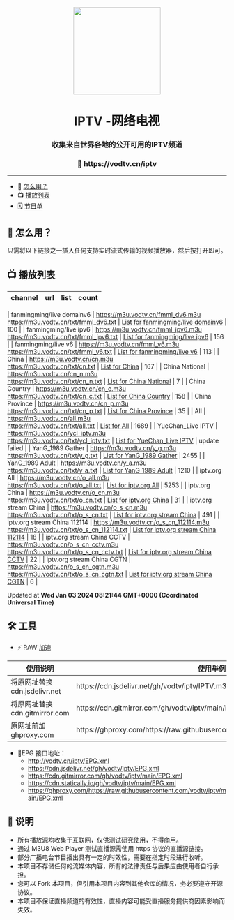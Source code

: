 <div align="center">
<img src="https://vodtv.gitee.io/img/iptv/logo.png" height="200"/>
<h1 align="center">IPTV -网络电视</h1>
<h3>收集来自世界各地的公开可用的IPTV频道</h3>
<h3>🔗 https://vodtv.cn/iptv</h3>
</div>

---

- 🚀 [怎么用？](#怎么用)
- 📺 [播放列表](#播放列表)
- 🗓 [节目单](#节目单)

## 🚀 怎么用？

只需将以下链接之一插入任何支持实时流式传输的视频播放器，然后按打开即可。

## 📺 播放列表

| channel | url | list | count |
| ------- | --- | ---- | ----- |

| fanmingming/live domainv6 | <https://m3u.vodtv.cn/fmml_dv6.m3u> <br> <https://m3u.vodtv.cn/txt/fmml_dv6.txt> | [List for fanmingming/live domainv6](https://m3u.vodtv.cn/list/fmml_dv6.list) | 100 |
| fanmingming/live ipv6 | <https://m3u.vodtv.cn/fmml_ipv6.m3u> <br> <https://m3u.vodtv.cn/txt/fmml_ipv6.txt> | [List for fanmingming/live ipv6](https://m3u.vodtv.cn/list/fmml_ipv6.list) | 156 |
| fanmingming/live v6 | <https://m3u.vodtv.cn/fmml_v6.m3u> <br> <https://m3u.vodtv.cn/txt/fmml_v6.txt> | [List for fanmingming/live v6](https://m3u.vodtv.cn/list/fmml_v6.list) | 113 |
| China | <https://m3u.vodtv.cn/cn.m3u> <br> <https://m3u.vodtv.cn/txt/cn.txt> | [List for China](https://m3u.vodtv.cn/list/cn.list) | 167 |
| China National | <https://m3u.vodtv.cn/cn_n.m3u> <br> <https://m3u.vodtv.cn/txt/cn_n.txt> | [List for China National](https://m3u.vodtv.cn/list/cn_n.list) | 7 |
| China Country | <https://m3u.vodtv.cn/cn_c.m3u> <br> <https://m3u.vodtv.cn/txt/cn_c.txt> | [List for China Country](https://m3u.vodtv.cn/list/cn_c.list) | 158 |
| China Province | <https://m3u.vodtv.cn/cn_p.m3u> <br> <https://m3u.vodtv.cn/txt/cn_p.txt> | [List for China Province](https://m3u.vodtv.cn/list/cn_p.list) | 35 |
| All | <https://m3u.vodtv.cn/all.m3u> <br> <https://m3u.vodtv.cn/txt/all.txt> | [List for All](https://m3u.vodtv.cn/list/all.list) | 1689 |
| YueChan_Live IPTV | <https://m3u.vodtv.cn/ycl_iptv.m3u> <br> <https://m3u.vodtv.cn/txt/ycl_iptv.txt> | [List for YueChan_Live IPTV](https://m3u.vodtv.cn/list/ycl_iptv.list) | update failed |
| YanG_1989 Gather | <https://m3u.vodtv.cn/y_g.m3u> <br> <https://m3u.vodtv.cn/txt/y_g.txt> | [List for YanG_1989 Gather](https://m3u.vodtv.cn/list/y_g.list) | 2455 |
| YanG_1989 Adult | <https://m3u.vodtv.cn/y_a.m3u> <br> <https://m3u.vodtv.cn/txt/y_a.txt> | [List for YanG_1989 Adult](https://m3u.vodtv.cn/list/y_a.list) | 1210 |
| iptv.org All | <https://m3u.vodtv.cn/o_all.m3u> <br> <https://m3u.vodtv.cn/txt/o_all.txt> | [List for iptv.org All](https://m3u.vodtv.cn/list/o_all.list) | 5253 |
| iptv.org China | <https://m3u.vodtv.cn/o_cn.m3u> <br> <https://m3u.vodtv.cn/txt/o_cn.txt> | [List for iptv.org China](https://m3u.vodtv.cn/list/o_cn.list) | 31 |
| iptv.org stream China | <https://m3u.vodtv.cn/o_s_cn.m3u> <br> <https://m3u.vodtv.cn/txt/o_s_cn.txt> | [List for iptv.org stream China](https://m3u.vodtv.cn/list/o_s_cn.list) | 491 |
| iptv.org stream China 112114 | <https://m3u.vodtv.cn/o_s_cn_112114.m3u> <br> <https://m3u.vodtv.cn/txt/o_s_cn_112114.txt> | [List for iptv.org stream China 112114](https://m3u.vodtv.cn/list/o_s_cn_112114.list) | 18 |
| iptv.org stream China CCTV | <https://m3u.vodtv.cn/o_s_cn_cctv.m3u> <br> <https://m3u.vodtv.cn/txt/o_s_cn_cctv.txt> | [List for iptv.org stream China CCTV](https://m3u.vodtv.cn/list/o_s_cn_cctv.list) | 22 |
| iptv.org stream China CGTN | <https://m3u.vodtv.cn/o_s_cn_cgtn.m3u> <br> <https://m3u.vodtv.cn/txt/o_s_cn_cgtn.txt> | [List for iptv.org stream China CGTN](https://m3u.vodtv.cn/list/o_s_cn_cgtn.list) | 6 |

Updated at **Wed Jan 03 2024 08:21:44 GMT+0000 (Coordinated Universal Time)**

## 🛠️ 工具

- ⚡️ RAW 加速
<table>
  <thead>
    <tr>
      <th>使用说明</th>
      <th>使用举例 </th>
    </tr>
  </thead>
  <tbody>
    <tr>
      <td>将原网址替换cdn.jsdelivr.net</td>
      <td>https://cdn.jsdelivr.net/gh/vodtv/iptv/IPTV.m3u</td>
    </tr>
     <tr>
      <td>将原网址替换cdn.gitmirror.com</td>
      <td>https://cdn.gitmirror.com/gh/vodtv/iptv/main/IPTV.m3u</td>
    </tr>
    <tr>
      <td>原网址前加ghproxy.com</td>
      <td>https://ghproxy.com/https://raw.githubusercontent.com/vodtv/iptv/main/IPTV.m3u</td>
    </tr>
  </tbody>
</table>

- 📆EPG 接口地址：
  - http://vodtv.cn/iptv/EPG.xml
  - https://cdn.jsdelivr.net/gh/vodtv/iptv/EPG.xml
  - https://cdn.gitmirror.com/gh/vodtv/iptv/main/EPG.xml
  - https://cdn.statically.io/gh/vodtv/iptv/main/EPG.xml
  - https://ghproxy.com/https://raw.githubusercontent.com/vodtv/iptv/main/EPG.xml

## 📖 说明

- 所有播放源均收集于互联网，仅供测试研究使用，不得商用。
- 通过 M3U8 Web Player 测试直播源需使用 https 协议的直播源链接。
- 部分广播电台节目播出具有一定的时效性，需要在指定时段进行收听。
- 本项目不存储任何的流媒体内容，所有的法律责任与后果应由使用者自行承担。
- 您可以 Fork 本项目，但引用本项目内容到其他仓库的情况，务必要遵守开源协议。
- 本项目不保证直播频道的有效性，直播内容可能受直播服务提供商因素影响而失效。
